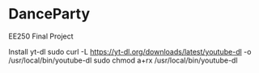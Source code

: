 # DanceParty
EE250 Final Project 

Install yt-dl 
sudo curl -L https://yt-dl.org/downloads/latest/youtube-dl -o /usr/local/bin/youtube-dl
sudo chmod a+rx /usr/local/bin/youtube-dl
